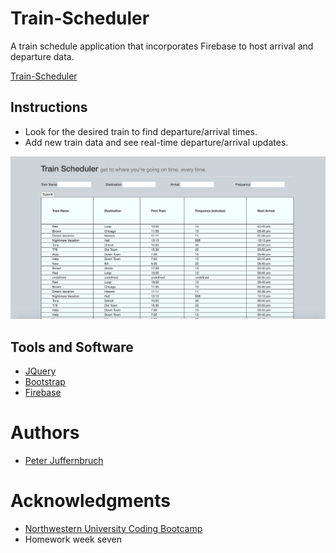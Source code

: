 # Train-Scheduler

A train schedule application that incorporates Firebase to host arrival and departure data.

[Train-Scheduler](https://peterjuff.github.io/Train-Scheduler/)

## Instructions

* Look for the desired train to find departure/arrival times.
* Add new train data and see real-time departure/arrival updates.

![screenshot](assets/images/screenshot.png)

## Tools and Software

* [JQuery](https://jquery.com/)
* [Bootstrap](https://getbootstrap.com/)
* [Firebase](https://firebase.google.com/)

# Authors

* [Peter Juffernbruch](https://github.com/peterjuff)

# Acknowledgments

* [Northwestern University Coding Bootcamp](https://bootcamp.northwestern.edu/coding/)
* Homework week seven